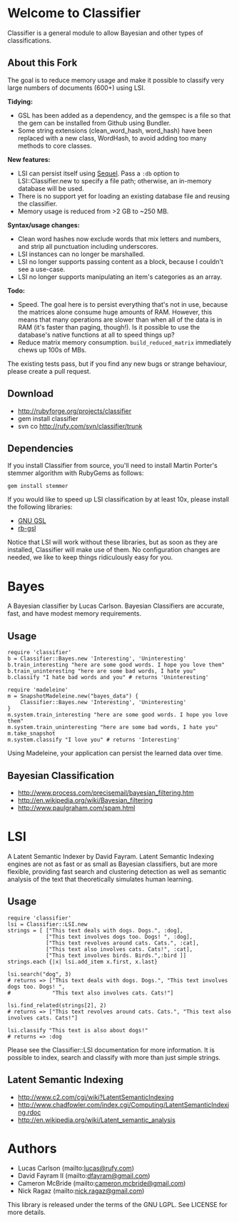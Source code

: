 Welcome to Classifier
=====================

Classifier is a general module to allow Bayesian and other types of classifications.

About this Fork
---------------

The goal is to reduce memory usage and make it possible to classify very large numbers of documents (600+) using LSI.

**Tidying:**

* GSL has been added as a dependency, and the gemspec is a file so that the gem can be installed from Github using Bundler.
* Some string extensions (clean_word_hash, word_hash) have been replaced with a new class, WordHash, to avoid adding too many methods to core classes.

**New features:**

* LSI can persist itself using [Sequel](http://sequel.rubyforge.org/). Pass a `:db` option to LSI::Classifier.new to specify a file path; otherwise, an in-memory database will be used.
* There is no support yet for loading an existing database file and reusing the classifier.
* Memory usage is reduced from >2 GB to ~250 MB.

**Syntax/usage changes:**

* Clean word hashes now exclude words that mix letters and numbers, and strip all punctuation including underscores.
* LSI instances can no longer be marshalled.
* LSI no longer supports passing content as a block, because I couldn't see a  use-case.
* LSI no longer supports manipulating an item's categories as an array.

**Todo:**

* Speed. The goal here is to persist everything that's not in use, because the matrices alone consume huge amounts of RAM. However, this means that many operations are slower than when all of the data is in RAM (it's faster than paging, though!). Is it possible to use the database's native functions at all to speed things up?
* Reduce matrix memory consumption. `build_reduced_matrix` immediately chews up 100s of MBs.

The existing tests pass, but if you find any new bugs or strange behaviour, please create a pull request.

Download
--------

* http://rubyforge.org/projects/classifier
* gem install classifier
* svn co http://rufy.com/svn/classifier/trunk

Dependencies
------------

If you install Classifier from source, you'll need to install Martin Porter's stemmer algorithm with RubyGems as follows:

    gem install stemmer

If you would like to speed up LSI classification by at least 10x, please install the following libraries:

* [GNU GSL](http://www.gnu.org/software/gsl)
* [rb-gsl](http://rb-gsl.rubyforge.org)

Notice that LSI will work without these libraries, but as soon as they are installed, Classifier will make use of them. No configuration changes are needed, we like to keep things ridiculously easy for you.

Bayes
=====

A Bayesian classifier by Lucas Carlson. Bayesian Classifiers are accurate, fast, and have modest memory requirements.

Usage
-----

    require 'classifier'
    b = Classifier::Bayes.new 'Interesting', 'Uninteresting'
    b.train_interesting "here are some good words. I hope you love them"
    b.train_uninteresting "here are some bad words, I hate you"
    b.classify "I hate bad words and you" # returns 'Uninteresting'
    
    require 'madeleine'
    m = SnapshotMadeleine.new("bayes_data") {
        Classifier::Bayes.new 'Interesting', 'Uninteresting'
    }
    m.system.train_interesting "here are some good words. I hope you love them"
    m.system.train_uninteresting "here are some bad words, I hate you"
    m.take_snapshot
    m.system.classify "I love you" # returns 'Interesting'

Using Madeleine, your application can persist the learned data over time.

Bayesian Classification
-----------------------

* http://www.process.com/precisemail/bayesian_filtering.htm
* http://en.wikipedia.org/wiki/Bayesian_filtering
* http://www.paulgraham.com/spam.html

LSI
===

A Latent Semantic Indexer by David Fayram. Latent Semantic Indexing engines
are not as fast or as small as Bayesian classifiers, but are more flexible, providing fast search and clustering detection as well as semantic analysis of the text that theoretically simulates human learning.

Usage
-----

    require 'classifier'
    lsi = Classifier::LSI.new
    strings = [ ["This text deals with dogs. Dogs.", :dog],
                ["This text involves dogs too. Dogs! ", :dog],
                ["This text revolves around cats. Cats.", :cat],
                ["This text also involves cats. Cats!", :cat],
                ["This text involves birds. Birds.",:bird ]]
    strings.each {|x| lsi.add_item x.first, x.last}
  
    lsi.search("dog", 3)
    # returns => ["This text deals with dogs. Dogs.", "This text involves dogs too. Dogs! ", 
    #             "This text also involves cats. Cats!"]

    lsi.find_related(strings[2], 2)
    # returns => ["This text revolves around cats. Cats.", "This text also involves cats. Cats!"]
  
    lsi.classify "This text is also about dogs!"
    # returns => :dog
  
Please see the Classifier::LSI documentation for more information. It is possible to index, search and classify
with more than just simple strings. 

Latent Semantic Indexing
------------------------

* http://www.c2.com/cgi/wiki?LatentSemanticIndexing
* http://www.chadfowler.com/index.cgi/Computing/LatentSemanticIndexing.rdoc
* http://en.wikipedia.org/wiki/Latent_semantic_analysis

Authors
=======

* Lucas Carlson  (mailto:lucas@rufy.com)
* David Fayram II (mailto:dfayram@gmail.com)
* Cameron McBride (mailto:cameron.mcbride@gmail.com)
* Nick Ragaz (mailto:nick.ragaz@gmail.com)

This library is released under the terms of the GNU LGPL. See LICENSE for more details.